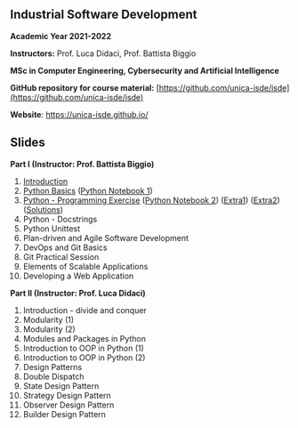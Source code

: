 ## Industrial Software Development
**Academic Year 2021-2022**

**Instructors:** Prof. Luca Didaci, Prof. Battista Biggio

**MSc in Computer Engineering, Cybersecurity and Artificial Intelligence**

**GitHub repository for course material:** [https://github.com/unica-isde/isde](https://github.com/unica-isde/isde)

**Website**: https://unica-isde.github.io/

## Slides
**Part I (Instructor: Prof. Battista Biggio)**

1. [Introduction](https://github.com/unica-isde/isde/blob/master/slides/01-Introduction.pdf) 
2. [Python Basics](https://github.com/unica-isde/isde/blob/master/slides/02-Python.pdf) ([Python Notebook 1](https://github.com/unica-isde/isde/blob/master/notebooks/lab01.ipynb)) 
3. [Python - Programming Exercise](https://github.com/unica-isde/isde/blob/master/slides/03-Python-MNIST.pdf) ([Python Notebook 2](https://github.com/unica-isde/isde/blob/master/notebooks/lab02.ipynb)) ([Extra1](https://github.com/unica-isde/isde/blob/master/programming-exercises/ISDe-programming-skills-01.pdf)) ([Extra2](https://github.com/unica-isde/isde/blob/master/programming-exercises/ISDe-programming-skills-02.pdf)) ([Solutions](https://github.com/unica-isde/isde/tree/master/src)) 
4. Python - Docstrings
5. Python Unittest
6. Plan-driven and Agile Software Development
7. DevOps and Git Basics
8. Git Practical Session
9. Elements of Scalable Applications
10. Developing a Web Application

**Part II (Instructor: Prof. Luca Didaci)**

1. Introduction - divide and conquer
2. Modularity (1)
3. Modularity (2)
4. Modules and Packages in Python
5. Introduction to OOP in Python (1)
6. Introduction to OOP in Python (2)
7. Design Patterns
8. Double Dispatch
9. State Design Pattern
10. Strategy Design Pattern
11. Observer Design Pattern
12. Builder Design Pattern
